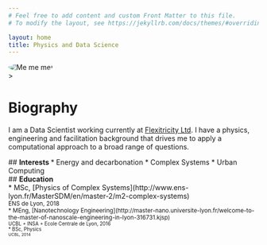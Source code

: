 ```yaml
---
# Feel free to add content and custom Front Matter to this file.
# To modify the layout, see https://jekyllrb.com/docs/themes/#overriding-theme-defaults

layout: home
title: Physics and Data Science
---
```

<div class="row">

<div class="column" style="flex-basis: 30%;">
<img class="avatar avatar-circle" src="{{"assets/E_Artiges.jpg" | relative_url }}" alt="Me me me!" align="left" style="border-radius: 50%">
</div>

<div class="column" style="flex-basis: 70%;">>

# <b> Biography </b>

I am a Data Scientist working currently at [Flexitricity Ltd](https://www.flexitricity.com/). I have a physics, engineering and facilitation background that drives me to apply a computational approach to a broad range of questions.

<div class="row">

<div class="column" style="flex-basis: 1;">
## <b> Interests </b>
* Energy and decarbonation
* Complex Systems
* Urban Computing
</div>

<div class="column" style="flex-basis: 1;">
## <b> Education </b>
<div>
* MSc, [Physics of Complex Systems](http://www.ens-lyon.fr/MasterSDM/en/master-2/m2-complex-systems) <br>
<small> ENS de Lyon, 2018
</div>
<div>
* MEng, [Nanotechnology Engineering](http://master-nano.universite-lyon.fr/welcome-to-the-master-of-nanoscale-engineering-in-lyon-316731.kjsp) <br>
<small> UCBL + INSA + Ecole Centrale de Lyon, 2016
</div>
<div>
* BSc, Physics <br>
<small> UCBL, 2014
</div>

</div>

</div>

<div/>

<div/>
